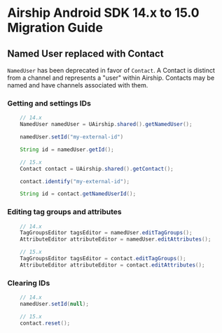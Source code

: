 # Airship Android SDK 14.x to 15.0 Migration Guide

## Named User replaced with Contact

`NamedUser` has been deprecated in favor of `Contact`. A Contact is distinct from a channel and
represents a "user" within Airship. Contacts may be named and have channels associated with them.

### Getting and settings IDs

```java
    // 14.x
    NamedUser namedUser = UAirship.shared().getNamedUser();

    namedUser.setId("my-external-id")

    String id = namedUser.getId();

    // 15.x
    Contact contact = UAirship.shared().getContact();

    contact.identify("my-external-id");

    String id = contact.getNamedUserId();
```

### Editing tag groups and attributes

```java
    // 14.x
    TagGroupsEditor tagsEditor = namedUser.editTagGroups();
    AttributeEditor attributeEditor = namedUser.editAttributes();

    // 15.x
    TagGroupsEditor tagsEditor = contact.editTagGroups();
    AttributeEditor attributeEditor = contact.editAttributes();
```

### Clearing IDs

```java
    // 14.x
    namedUser.setId(null);

    // 15.x
    contact.reset();
```
